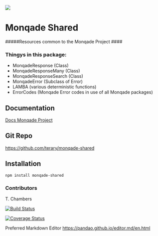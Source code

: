 ![](http://static.monqade.com/images/monqade-black-blue-80percent.png)
# Monqade Shared #
#####Resources common to the Monqade Project #### 

### Thingys in this package:
- MonqadeResponse (Class)
- MonqadeResponseMany (Class)
- MonqadeResponseSearch (Class)
- MonqadeError (Subclass of Error)
- LAMBA (various deterministic functions)
- ErrorCodes (Monqade Error codes in use of all Monqade packages)




## Documentation ##
[Docs Monqade Project](http://docs.monqade.com "documentation Monqade Project")


## Git Repo ##
https://github.com/terary/monqade-shared

## Installation ##

```npm install monqade-shared```


### Contributors ###
T. Chambers

[![Build Status](https://travis-ci.org/terary/monqade-shared.svg?branch=master)](https://travis-ci.org/terary/monqade-shared)

[![Coverage Status](https://coveralls.io/repos/github/terary/monqade-shared/badge.svg?branch=master)](https://coveralls.io/github/terary/monqade-shared?branch=master)


Preferred Markdown Editor
https://pandao.github.io/editor.md/en.html

